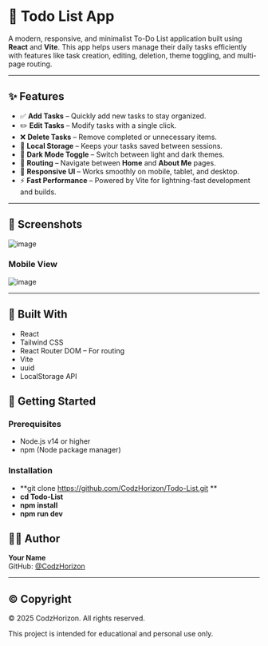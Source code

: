 # 📝 Todo List App

A modern, responsive, and minimalist To-Do List application built using **React** and **Vite**. This app helps users manage their daily tasks efficiently with features like task creation, editing, deletion, theme toggling, and multi-page routing.

---

## ✨ Features

- ✅ **Add Tasks** – Quickly add new tasks to stay organized.
- ✏️ **Edit Tasks** – Modify tasks with a single click.
- ❌ **Delete Tasks** – Remove completed or unnecessary items.
- 💾 **Local Storage** – Keeps your tasks saved between sessions.
- 🌙 **Dark Mode Toggle** – Switch between light and dark themes.
- 🧭 **Routing** – Navigate between **Home** and **About Me** pages.
- 📱 **Responsive UI** – Works smoothly on mobile, tablet, and desktop.
- ⚡ **Fast Performance** – Powered by Vite for lightning-fast development and builds.

---

## 📸 Screenshots

![image](https://github.com/user-attachments/assets/166ac9a5-7c54-4b2e-b951-c37c15205b5f)

### Mobile View

![image](https://github.com/user-attachments/assets/6b9baa7a-c4a7-472f-ba4a-36da7a2db260)

---

## 🧪 Built With

- React
- Tailwind CSS
- React Router DOM – For routing
- Vite
- uuid
- LocalStorage API

## 🚀 Getting Started

### Prerequisites

- Node.js v14 or higher
- npm (Node package manager)

### Installation

- **git clone https://github.com/CodzHorizon/Todo-List.git **
- **cd Todo-List**
- **npm install** 
- **npm run dev**

## 👨‍💻 Author

**Your Name**  
GitHub: [@CodzHorizon](https://github.com/CodzHorizon)

---

## ©️ Copyright

© 2025 CodzHorizon. All rights reserved.

This project is intended for educational and personal use only.
